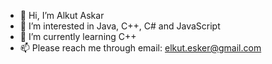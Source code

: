 - 👋 Hi, I’m Alkut Askar
- 👀 I’m interested in Java, C++, C# and JavaScript
- 🌱 I’m currently learning C++
- 📫 Please reach me through email: elkut.esker@gmail.com

<!---
elkut/elkut is a ✨ special ✨ repository because its `README.md` (this file) appears on your GitHub profile.
You can click the Preview link to take a look at your changes.
--->
